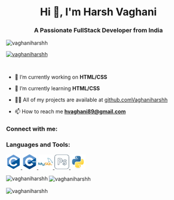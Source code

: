 <h1 align="center">Hi 👋, I'm Harsh Vaghani</h1>
<h3 align="center">A Passionate FullStack Developer from India</h3>

<p align="left"> <img src="https://komarev.com/ghpvc/?username=vaghaniharshh&label=Profile%20views&color=0e75b6&style=flat" alt="vaghaniharshh" /> </p>

<p align="left"> <a href="https://github.com/ryo-ma/github-profile-trophy"><img src="https://github-profile-trophy.vercel.app/?username=vaghaniharshh" alt="vaghaniharshh" /></a> </p>

<p align="left"> <a href="https://twitter.com/" target="blank"><img src="https://img.shields.io/twitter/follow/?logo=twitter&style=for-the-badge" alt="" /></a> </p>

- 🔭 I’m currently working on **HTML/CSS**

- 🌱 I’m currently learning **HTML/CSS**

- 👨‍💻 All of my projects are available at [github.comVaghaniharshh](github.comVaghaniharshh)

- 📫 How to reach me **hvaghani89@gmail.com**

<h3 align="left">Connect with me:</h3>
<p align="left">
</p>

<h3 align="left">Languages and Tools:</h3>
<p align="left"> <a href="https://www.cprogramming.com/" target="_blank" rel="noreferrer"> <img src="https://raw.githubusercontent.com/devicons/devicon/master/icons/c/c-original.svg" alt="c" width="40" height="40"/> </a> <a href="https://www.w3schools.com/cpp/" target="_blank" rel="noreferrer"> <img src="https://raw.githubusercontent.com/devicons/devicon/master/icons/cplusplus/cplusplus-original.svg" alt="cplusplus" width="40" height="40"/> </a> <a href="https://www.mysql.com/" target="_blank" rel="noreferrer"> <img src="https://raw.githubusercontent.com/devicons/devicon/master/icons/mysql/mysql-original-wordmark.svg" alt="mysql" width="40" height="40"/> </a> <a href="https://www.photoshop.com/en" target="_blank" rel="noreferrer"> <img src="https://raw.githubusercontent.com/devicons/devicon/master/icons/photoshop/photoshop-line.svg" alt="photoshop" width="40" height="40"/> </a> <a href="https://www.python.org" target="_blank" rel="noreferrer"> <img src="https://raw.githubusercontent.com/devicons/devicon/master/icons/python/python-original.svg" alt="python" width="40" height="40"/> </a> </p>

<p><img align="left" src="https://github-readme-stats.vercel.app/api/top-langs?username=vaghaniharshh&show_icons=true&locale=en&layout=compact" alt="vaghaniharshh" /></p>

<p>&nbsp;<img align="center" src="https://github-readme-stats.vercel.app/api?username=vaghaniharshh&show_icons=true&locale=en" alt="vaghaniharshh" /></p>

<p><img align="center" src="https://github-readme-streak-stats.herokuapp.com/?user=vaghaniharshh&" alt="vaghaniharshh" /></p>

